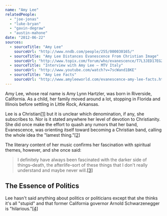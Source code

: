 ```yaml
---
name: "Amy Lee"
relatedPeople:
  - "joe-jonas"
  - "luke-bryan"
  - "gavin-degraw"
  - "austin-mahone"
date: "2012-06-22"
sources:
  - sourceTitle: "Amy Lee"
    sourceUrl: "http://www.nndb.com/people/255/000030165/"
  - sourceTitle: "Amy Lee Distances Evanescence From Christian Image"
    sourceUrl: "http://www.topix.com/forum/who/evanescence/T7L3JED17EG2EERI9"
  - sourceTitle: "Interview with Amy Lee – MTV Italy"
    sourceUrl: "http://www.youtube.com/watch?v=7scWand1BKE"
  - sourceTitle: "Amy Lee Facts"
    sourceUrl: "http://www.amyleeworld.com/evanescence-amy-lee-facts.html"
---
```


Amy Lee, whose real name is Amy Lynn Hartzler, was born in Riverside, California. As a child, her family moved around a lot, stopping in Florida and Illinois before settling in Little Rock, Arkansas.

Lee is a Christian<a class="source-citation" href="http://www.nndb.com/people/255/000030165/" title="Amy Lee">[1]</a> but it is unclear which denomination, if any, she subscribes to. Nor is it stated anywhere her level of devotion to Christianity. She did once make the effort to quash any rumors that her band, Evanescence, was orienting itself toward becoming a Christian band, calling the whole idea the "lamest thing."<a class="source-citation" href="http://www.topix.com/forum/who/evanescence/T7L3JED17EG2EERI9" title="Amy Lee Distances Evanescence From Christian Image">[2]</a>

The literary content of her music confirms her fascination with spiritual themes, however, and she once said:

>I definitely have always been fascinated with the darker side of things–death, the afterlife–sort of these things that I don't really understand and maybe never will.<a class="source-citation" href="http://www.youtube.com/watch?v=7scWand1BKE" title="Interview with Amy Lee – MTV Italy">[3]</a>

## The Essence of Politics

Lee hasn't said anything about politics or politicians except that she thinks it's all "stupid" and that former California governor Arnold Schwarzenegger is "hilarious."<a class="source-citation" href="http://www.amyleeworld.com/evanescence-amy-lee-facts.html" title="Amy Lee Facts">[4]</a>